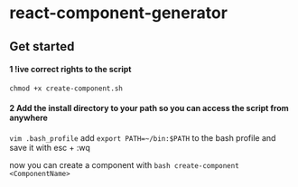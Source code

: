 # react-component-generator

## Get started

#### 1 !ive correct rights to the script 
```chmod +x create-component.sh```


#### 2 Add the install directory to your path so you can access the script from anywhere
```vim .bash_profile```
add ```export PATH=~/bin:$PATH``` to the bash profile and save it with esc + :wq


now you can create a component with ```bash create-component <ComponentName>```
